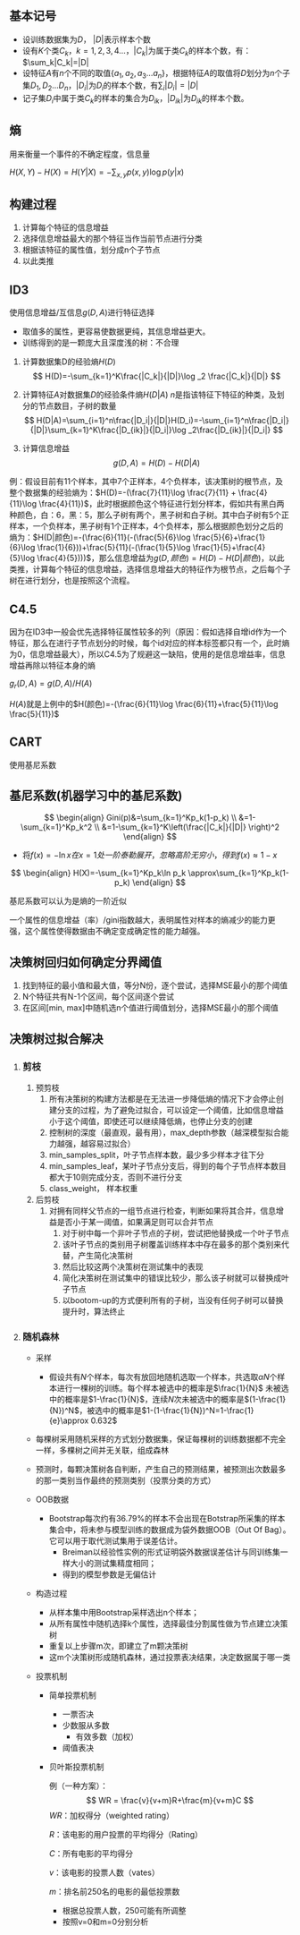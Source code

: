 ## 基本记号

- 设训练数据集为$D$， $|D|$表示样本个数
- 设有$K$个类$C_k， k = 1,2,3,4\ldots ，|C_k|$为属于类$C_k$的样本个数，有：$\sum_k|C_k|=|D|
- 设特征$A$有$n$个不同的取值$\{a_1,a_2,a_3 \ldots a_n\}$，根据特征$A$的取值将$D$划分为$n$个子集$D_1,D_2 \ldots D_n，|D_i|$为$D_i$的样本个数，有$\sum_i|D_i|=|D|$
- 记子集$D_i$中属于类$C_k$的样本的集合为$D_{ik}$，$|D_{ik}|$为$D_{ik}$的样本个数。



## 熵

用来衡量一个事件的不确定程度，信息量

$H(X,Y)-H(X)=H(Y|X)=-\sum_{x,y}p(x,y) \log p(y|x)$



## 构建过程

1. 计算每个特征的信息增益
2. 选择信息增益最大的那个特征当作当前节点进行分类
3. 根据该特征的属性值，划分成n个子节点
4. 以此类推

## ID3

使用信息增益/互信息$g(D,A)$进行特征选择

- 取值多的属性，更容易使数据更纯，其信息增益更大。
- 训练得到的是一颗庞大且深度浅的树：不合理

1. 计算数据集D的经验熵$H(D)$
   $$
   H(D)=-\sum_{k=1}^K\frac{|C_k|}{|D|}\log _2 \frac{|C_k|}{|D|}
   $$

2. 计算特征$A$对数据集$D$的经验条件熵$H(D|A)$ $n$是指该特征下特征的种类，及划分的节点数目，子树的数量
   $$
   H(D|A)=\sum_{i=1}^n\frac{|D_i|}{|D|}H(D_i)=-\sum_{i=1}^n\frac{|D_i|}{|D|}\sum_{k=1}^K\frac{|D_{ik}|}{|D_i|}\log _2\frac{|D_{ik}|}{|D_i|}
   $$
   
3. 计算信息增益
   $$
   g(D,A) = H(D)-H(D|A)
   $$



例：假设目前有11个样本，其中7个正样本，4个负样本，该决策树的根节点，及整个数据集的经验熵为：$H(D)=-(\frac{7}{11}\log \frac{7}{11} + \frac{4}{11}\log \frac{4}{11})$，此时根据颜色这个特征进行划分样本，假如共有黑白两种颜色，白：6，黑：5，那么子树有两个，黑子树和白子树。其中白子树有5个正样本，一个负样本，黑子树有1个正样本，4个负样本，那么根据颜色划分之后的熵为：$H(D|颜色)=-(\frac{6}{11}(-(\frac{5}{6}\log \frac{5}{6}+\frac{1}{6}\log \frac{1}{6}))+\frac{5}{11}(-(\frac{1}{5}\log \frac{1}{5}+\frac{4}{5}\log \frac{4}{5})))$，那么信息增益为$g(D,颜色)=H(D)-H(D|颜色)$，以此类推，计算每个特征的信息增益，选择信息增益大的特征作为根节点，之后每个子树在进行划分，也是按照这个流程。



## C4.5

因为在ID3中一般会优先选择特征属性较多的列（原因：假如选择自增id作为一个特征，那么在进行子节点划分的时候，每个id对应的样本标签都只有一个，此时熵为0，信息增益最大），所以C4.5为了规避这一缺陷，使用的是信息增益率，信息增益再除以特征本身的熵

$g_r(D,A)=g(D,A) / H(A)$

$H(A)$就是上例中的$H(颜色)=-(\frac{6}{11}\log \frac{6}{11}+\frac{5}{11}\log \frac{5}{11})$

## CART

使用基尼系数

## 基尼系数(机器学习中的基尼系数)

$$
\begin{align}
Gini(p)&=\sum_{k=1}^Kp_k(1-p_k) \\
&=1-\sum_{k=1}^Kp_k^2 \\
&=1-\sum_{k=1}^K\left(\frac{|C_k|}{|D|} \right)^2
\end{align}
$$

- 将$f(x)=- \ln x在x=1处一阶泰勒展开，忽略高阶无穷小，得到f(x)\approx 1-x$

$$
\begin{align}
H(X)=-\sum_{k=1}^Kp_k\ln p_k \approx\sum_{k=1}^Kp_k(1-p_k)
\end{align}
$$

基尼系数可以认为是熵的一阶近似

一个属性的信息增益（率）/gini指数越大，表明属性对样本的熵减少的能力更强，这个属性使得数据由不确定变成确定性的能力越强。

## 决策树回归如何确定分界阈值

1. 找到特征的最小值和最大值，等分N份，逐个尝试，选择MSE最小的那个阈值
2. N个特征共有N-1个区间，每个区间逐个尝试
3. 在区间[min, max]中随机选n个值进行阈值划分，选择MSE最小的那个阈值



## 决策树过拟合解决

1. ### 剪枝

   1. 预剪枝
      1. 所有决策树的构建方法都是在无法进一步降低熵的情况下才会停止创建分支的过程，为了避免过拟合，可以设定一个阈值，比如信息增益小于这个阈值，即使还可以继续降低熵，也停止分支的创建
      2. 控制树的深度（最直观，最有用），max_depth参数（越深模型拟合能力越强，越容易过拟合）
      3. min_samples_split，叶子节点样本数，最少多少样本才往下分
      4. min_samples_leaf，某叶子节点分支后，得到的每个子节点样本数目都大于10则完成分支，否则不进行分支
      5. class_weight， 样本权重
   2. 后剪枝
      1. 对拥有同样父节点的一组节点进行检查，判断如果将其合并，信息增益是否小于某一阈值，如果满足则可以合并节点
         1. 对于树中每一个非叶子节点的子树，尝试把他替换成一个叶子节点
         2. 该叶子节点的类别用子树覆盖训练样本中存在最多的那个类别来代替，产生简化决策树
         3. 然后比较这两个决策树在测试集中的表现
         4. 简化决策树在测试集中的错误比较少，那么该子树就可以替换成叶子节点
         5. 以bootom-up的方式便利所有的子树，当没有任何子树可以替换提升时，算法终止

2. ### 随机森林

   - 采样 
     
     - 假设共有$N$个样本，每次有放回地随机选取一个样本，共选取$\alpha N$个样本进行一棵树的训练。每个样本被选中的概率是$\frac{1}{N}$ 未被选中的概率是$1-\frac{1}{N}$，连续$N$次未被选中的概率是$(1-\frac{1}{N})^N$，被选中的概率是$1-(1-\frac{1}{N})^N=1-\frac{1}{e}\approx 0.632$
     
   - 每棵树采用随机采样的方式划分数据集，保证每棵树的训练数据都不完全一样，多棵树之间并无关联，组成森林
   
   - 预测时，每颗决策树各自判断，产生自己的预测结果，被预测出次数最多的那一类别当作最终的预测类别（投票分类的方式）
   
   - OOB数据
   
     - Bootstrap每次约有$36.79\%$的样本不会出现在Botstrap所采集的样本集合中，将未参与模型训练的数据成为袋外数据OOB（Out Of Bag）。它可以用于取代测试集用于误差估计。
       - Breiman以经验性实例的形式证明袋外数据误差估计与同训练集一样大小的测试集精度相同；
       - 得到的模型参数是无偏估计
   
   - 构造过程
   
     - 从样本集中用Bootstrap采样选出n个样本；
     - 从所有属性中随机选择k个属性，选择最佳分割属性做为节点建立决策树
     - 重复以上步骤m次，即建立了m颗决策树
     - 这m个决策树形成随机森林，通过投票表决结果，决定数据属于哪一类
   
   - 投票机制
   
     - 简单投票机制
   
       - 一票否决
       - 少数服从多数
         - 有效多数（加权）
       - 阈值表决
   
     - 贝叶斯投票机制
   
       例（一种方案）：
       $$
       WR = \frac{v}{v+m}R+\frac{m}{v+m}C
       $$
       $WR$：加权得分（weighted rating）
   
       $R$：该电影的用户投票的平均得分（Rating）
   
       $C$：所有电影的平均得分
   
       $v$：该电影的投票人数（vates）
   
       $m$：排名前250名的电影的最低投票数
   
       - 根据总投票人数，250可能有所调整
       - 按照v=0和m=0分别分析